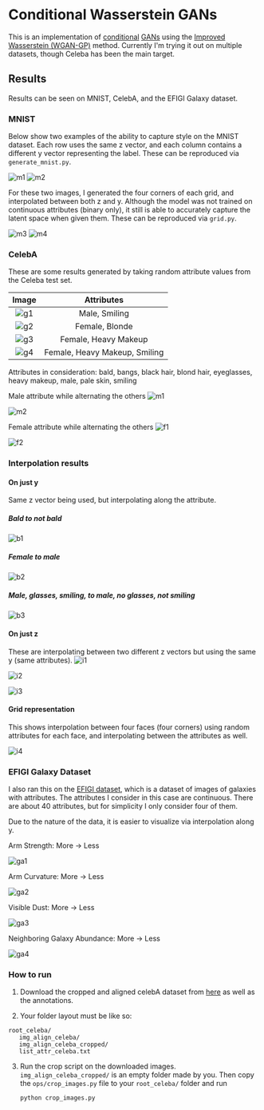 # Conditional Wasserstein GANs

This is an implementation of <a href="https://arxiv.org/pdf/1411.1784.pdf" target="_blank">conditional</a>
<a href="https://arxiv.org/pdf/1406.2661.pdf" target="_blank">GANs</a> using the
<a href="https://arxiv.org/pdf/1704.00028.pdf" target="_blank">Improved Wasserstein (WGAN-GP)</a> method.
Currently I'm trying it out on multiple datasets, though Celeba has been the main target.

## Results
Results can be seen on MNIST, CelebA, and the EFIGI Galaxy dataset.


### MNIST

Below show two examples of the ability to capture style on the MNIST dataset. Each row uses the same z vector, and each column
contains a different y vector representing the label. These can be reproduced via `generate_mnist.py`.

![m1](https://i.imgur.com/4etNYpZ.png) ![m2](https://i.imgur.com/sXic4ao.png)

For these two images, I generated the four corners of each grid, and interpolated between both z and y. Although the model was not
trained on continuous attributes (binary only), it still is able to accurately capture the latent space when given them.
These can be reproduced via `grid.py`.

![m3](https://i.imgur.com/pK14IhX.png) ![m4](https://i.imgur.com/qAiUIOE.png)

### CelebA

These are some results generated by taking random attribute values from the Celeba test set.

| Image         | Attributes    |
|:-------------:|:-------------:|
| ![g1](https://i.imgur.com/lGnnXzq.png) | Male, Smiling  |
| ![g2](https://i.imgur.com/zfAfNI8.png) | Female, Blonde |
| ![g3](https://i.imgur.com/51rzV8s.png) | Female, Heavy Makeup |
| ![g4](https://i.imgur.com/rCYeDw2.png) | Female, Heavy Makeup, Smiling |

Attributes in consideration: bald, bangs, black hair, blond hair, eyeglasses, heavy makeup, male, pale skin, smiling

Male attribute while alternating the others
![m1](https://i.imgur.com/cB0Qqee.png)

![m2](https://i.imgur.com/Cr2uq05.png)

Female attribute while alternating the others
![f1](https://i.imgur.com/2QQgRmV.png)

![f2](https://i.imgur.com/lCiujc3.png)


### Interpolation results

#### On just y
Same z vector being used, but interpolating along the attribute.

##### Bald to not bald

![b1](https://i.imgur.com/ra1nHXd.png)

##### Female to male

![b2](https://i.imgur.com/BSRKpd8.png)

##### Male, glasses, smiling, to male, no glasses, not smiling
![b3](https://i.imgur.com/GCHoFOC.png)

#### On just z
These are interpolating between two different z vectors but using the same y (same attributes).
![i1](https://i.imgur.com/Ca6nRZt.png)

![i2](https://i.imgur.com/7sxwx1a.png)

![i3](https://i.imgur.com/PaDw1RV.png)

#### Grid representation

This shows interpolation between four faces (four corners) using random attributes for each face,
and interpolating between the attributes as well.

![i4](https://i.imgur.com/q13bJL3.png)

### EFIGI Galaxy Dataset
I also ran this on the [EFIGI dataset](https://www.astromatic.net/projects/efigi), which is a dataset of images of galaxies
with attributes. The attributes I consider in this case are continuous. There are about 40 attributes, but for simplicity I only
consider four of them. 

Due to the nature of the data, it is easier to visualize via interpolation along y.

Arm Strength: More &rarr; Less

![ga1](https://i.imgur.com/6CpH7F9.png)


Arm Curvature: More &rarr; Less

![ga2](https://i.imgur.com/oqg1B1z.png)


Visible Dust: More &rarr; Less

![ga3](https://i.imgur.com/6YXpYAT.png)


Neighboring Galaxy Abundance: More &rarr; Less

![ga4](https://i.imgur.com/3XoDuvQ.png)



### How to run
1. Download the cropped and aligned celebA dataset from [here](http://mmlab.ie.cuhk.edu.hk/projects/CelebA.html)
as well as the annotations.

2. Your folder layout must be like so:
```
root_celeba/
   img_align_celeba/
   img_align_celeba_cropped/
   list_attr_celeba.txt
```

3. Run the crop script on the downloaded images. `img_align_celeba_cropped/` is an empty folder made by you.
Then copy the `ops/crop_images.py` file to your `root_celeba/` folder and run

   `python crop_images.py`
